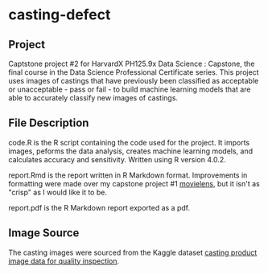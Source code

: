 # casting-defect

## Project

Captstone project #2 for HarvardX PH125.9x Data Science : Capstone, the final course in the Data Science Professional Certificate series. This project uses images of castings that have previously been classified as acceptable or unacceptable - pass or fail - to build machine learning models that are able to accurately classify new images of castings.

## File Description

code.R is the R script containing the code used for the project. It imports images, peforms the data analysis, creates machine learning models, and calculates accuracy and sensitivity. Written using R version 4.0.2.

report.Rmd is the report written in R Markdown format. Improvements in formatting were made over my capstone project #1 [movielens](https://github.com/nlfischer195/movielens), but it isn't as "crisp" as I would like it to be.

report.pdf is the R Markdown report exported as a pdf.

## Image Source

The casting images were sourced from the Kaggle dataset [casting product image data for quality inspection](https://www.kaggle.com/ravirajsinh45/real-life-industrial-dataset-of-casting-product). 
